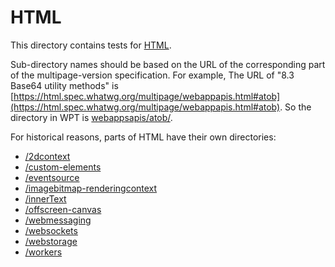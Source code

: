 # HTML

This directory contains tests for [HTML](https://html.spec.whatwg.org/multipage/).

Sub-directory names should be based on the URL of the corresponding part of the
multipage-version specification. For example, The URL of
"8.3 Base64 utility methods" is [https://html.spec.whatwg.org/multipage/webappapis.html#atob](https://html.spec.whatwg.org/multipage/webappapis.html#atob). So the directory in WPT is [webappsapis/atob/](webappsapis/atob).

For historical reasons, parts of HTML have their own directories:

* [/2dcontext](/2dcontext)
* [/custom-elements](/custom-elements)
* [/eventsource](/eventsource)
* [/imagebitmap-renderingcontext](/imagebitmap-renderingcontext)
* [/innerText](/innerText)
* [/offscreen-canvas](/offscreen-canvas)
* [/webmessaging](/webmessaging)
* [/websockets](/websockets)
* [/webstorage](/webstorage)
* [/workers](/workers)
